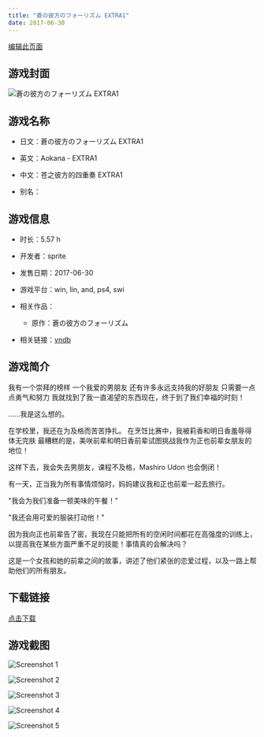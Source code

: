 ```yaml
---
title: "蒼の彼方のフォーリズム EXTRA1"
date: 2017-06-30
---
```

[编辑此页面](https://github.com/ACG-3/ADV3-source/blob/main/source/_posts/%E8%92%BC%E3%81%AE%E5%BD%BC%E6%96%B9%E3%81%AE%E3%83%95%E3%82%A9%E3%83%BC%E3%83%AA%E3%82%BA%E3%83%A0%20EXTRA1.md)

## 游戏封面

![蒼の彼方のフォーリズム EXTRA1](https%3A//pan.timero.xyz/onedrive/img_lib_001/%E8%92%BC%E3%81%AE%E5%BD%BC%E6%96%B9%E3%81%AE%E3%83%95%E3%82%A9%E3%83%BC%E3%83%AA%E3%82%BA%E3%83%A0%20EXTRA1_cover.avif)


## 游戏名称

- 日文：蒼の彼方のフォーリズム EXTRA1
- 英文：Aokana - EXTRA1
- 中文：苍之彼方的四重奏 EXTRA1

- 别名：


## 游戏信息

- 时长：5.57 h
- 开发者：sprite
- 发售日期：2017-06-30
- 游戏平台：win, lin, and, ps4, swi
- 相关作品：
   - 原作：蒼の彼方のフォーリズム

- 相关链接：[vndb](https://vndb.org/v20228)


## 游戏简介

我有一个崇拜的榜样
一个我爱的男朋友
还有许多永远支持我的好朋友
只需要一点点勇气和努力 我就找到了我一直渴望的东西现在，终于到了我们幸福的时刻！

......我是这么想的。

在学校里，我还在为及格而苦苦挣扎。
在烹饪比赛中，我被莉香和明日香羞辱得体无完肤
最糟糕的是，美咲前辈和明日香前辈试图挑战我作为正也前辈女朋友的地位！

这样下去，我会失去男朋友，课程不及格，Mashiro Udon 也会倒闭！

有一天，正当我为所有事情烦恼时，妈妈建议我和正也前辈一起去旅行。

"我会为我们准备一顿美味的午餐！"

"我还会用可爱的服装打动他！"

因为我向正也前辈告了密，我现在只能把所有的空闲时间都花在高强度的训练上，以提高我在某些方面严重不足的技能！事情真的会解决吗？

这是一个女孩和她的前辈之间的故事，讲述了他们紧张的恋爱过程，以及一路上帮助他们的所有朋友。




## 下载链接

[点击下载](https://pan.timero.xyz/onedrive/adv_lib_001/%E8%92%BC%E3%81%AE%E5%BD%BC%E6%96%B9%E3%81%AE%E3%83%95%E3%82%A9%E3%83%BC%E3%83%AA%E3%82%BA%E3%83%A0%20EXTRA1)


## 游戏截图


![Screenshot 1](https%3A//pan.timero.xyz/onedrive/img_lib_001/%E8%92%BC%E3%81%AE%E5%BD%BC%E6%96%B9%E3%81%AE%E3%83%95%E3%82%A9%E3%83%BC%E3%83%AA%E3%82%BA%E3%83%A0%20EXTRA1_Screenshot_1.avif)

![Screenshot 2](https%3A//pan.timero.xyz/onedrive/img_lib_001/%E8%92%BC%E3%81%AE%E5%BD%BC%E6%96%B9%E3%81%AE%E3%83%95%E3%82%A9%E3%83%BC%E3%83%AA%E3%82%BA%E3%83%A0%20EXTRA1_Screenshot_2.avif)

![Screenshot 3](https%3A//pan.timero.xyz/onedrive/img_lib_001/%E8%92%BC%E3%81%AE%E5%BD%BC%E6%96%B9%E3%81%AE%E3%83%95%E3%82%A9%E3%83%BC%E3%83%AA%E3%82%BA%E3%83%A0%20EXTRA1_Screenshot_3.avif)

![Screenshot 4](https%3A//pan.timero.xyz/onedrive/img_lib_001/%E8%92%BC%E3%81%AE%E5%BD%BC%E6%96%B9%E3%81%AE%E3%83%95%E3%82%A9%E3%83%BC%E3%83%AA%E3%82%BA%E3%83%A0%20EXTRA1_Screenshot_4.avif)

![Screenshot 5](https%3A//pan.timero.xyz/onedrive/img_lib_001/%E8%92%BC%E3%81%AE%E5%BD%BC%E6%96%B9%E3%81%AE%E3%83%95%E3%82%A9%E3%83%BC%E3%83%AA%E3%82%BA%E3%83%A0%20EXTRA1_Screenshot_5.avif)

